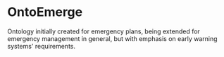 # OntoEmerge
Ontology initially created for emergency plans, being extended for emergency management in general, but with emphasis on early warning systems' requirements.
